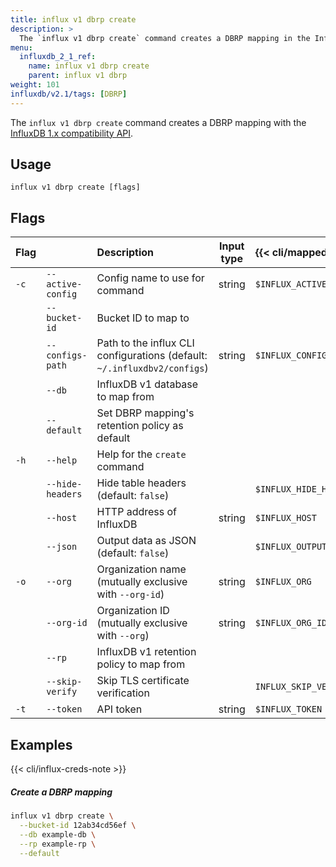 ```yaml
---
title: influx v1 dbrp create
description: >
  The `influx v1 dbrp create` command creates a DBRP mapping in the InfluxDB 1.x compatibility API.
menu:
  influxdb_2_1_ref:
    name: influx v1 dbrp create
    parent: influx v1 dbrp
weight: 101
influxdb/v2.1/tags: [DBRP]
---
```


The `influx v1 dbrp create` command creates a DBRP mapping with the [InfluxDB 1.x compatibility API](/influxdb/v2.1/reference/api/influxdb-1x/).

## Usage
```
influx v1 dbrp create [flags]
```

## Flags
| Flag |                   | Description                                                              | Input type | {{< cli/mapped >}}      |
|:-----|:------------------|:-------------------------------------------------------------------------|:----------:|:------------------------|
| `-c` | `--active-config` | Config name to use for command                                           | string     | `$INFLUX_ACTIVE_CONFIG` |
|      | `--bucket-id`     | Bucket ID to map to                                                      |            |                         |
|      | `--configs-path`  | Path to the influx CLI configurations (default: `~/.influxdbv2/configs`) | string     | `$INFLUX_CONFIGS_PATH`  |
|      | `--db`            | InfluxDB v1 database to map from                                         |            |                         |
|      | `--default`       | Set DBRP mapping's retention policy as default                           |            |                         |
| `-h` | `--help`          | Help for the `create` command                                            |            |                         |
|      | `--hide-headers`  | Hide table headers (default: `false`)                                    |            | `$INFLUX_HIDE_HEADERS`  |
|      | `--host`          | HTTP address of InfluxDB                                                 | string     | `$INFLUX_HOST`          |
|      | `--json`          | Output data as JSON (default: `false`)                                   |            | `$INFLUX_OUTPUT_JSON`   |
| `-o` | `--org`           | Organization name (mutually exclusive with `--org-id`)                   | string     | `$INFLUX_ORG`           |
|      | `--org-id`        | Organization ID (mutually exclusive with `--org`)                        | string     | `$INFLUX_ORG_ID`        |
|      | `--rp`            | InfluxDB v1 retention policy to map from                                 |            |                         |
|      | `--skip-verify`   | Skip TLS certificate verification                                        |            | `INFLUX_SKIP_VERIFY`    |
| `-t` | `--token`         | API token                                                                | string     | `$INFLUX_TOKEN`         |


## Examples

{{< cli/influx-creds-note >}}

##### Create a DBRP mapping
```sh
influx v1 dbrp create \
  --bucket-id 12ab34cd56ef \
  --db example-db \
  --rp example-rp \
  --default
```
